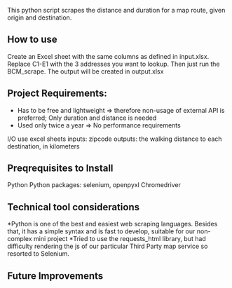 This python script scrapes the distance and duration for a map route, given origin and destination. 

## How to use
Create an Excel sheet with the same columns as defined in input.xlsx.
Replace C1-E1 with the 3 addresses you want to lookup.
Then just run the BCM_scrape.
The output will be created in output.xlsx

## Project Requirements:
* Has to be free and lightweight => therefore non-usage of external API is preferred; Only duration and distance is needed 
* Used only twice a year => No performance requirements

I/O use excel sheets
inputs: zipcode 
outputs: the walking distance to each destination, in kilometers

## Preqrequisites to Install
Python
Python packages: selenium, openpyxl
Chromedriver 

## Technical tool considerations
*Python is one of the best and easiest web scraping languages. Besides that, it has a simple syntax and is fast to develop, suitable for our non-complex mini project 
*Tried to use the requests_html library, but had difficulty rendering the js of our particular Third Party map service so resorted to Selenium. 

## Future Improvements
